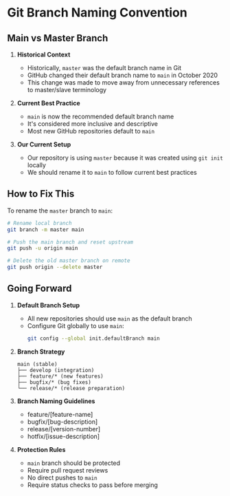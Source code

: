 # Git Branch Naming Convention

## Main vs Master Branch

1. **Historical Context**

   - Historically, `master` was the default branch name in Git
   - GitHub changed their default branch name to `main` in October 2020
   - This change was made to move away from unnecessary references to master/slave terminology

2. **Current Best Practice**

   - `main` is now the recommended default branch name
   - It's considered more inclusive and descriptive
   - Most new GitHub repositories default to `main`

3. **Our Current Setup**
   - Our repository is using `master` because it was created using `git init` locally
   - We should rename it to `main` to follow current best practices

## How to Fix This

To rename the `master` branch to `main`:

```bash
# Rename local branch
git branch -m master main

# Push the main branch and reset upstream
git push -u origin main

# Delete the old master branch on remote
git push origin --delete master
```

## Going Forward

1. **Default Branch Setup**

   - All new repositories should use `main` as the default branch
   - Configure Git globally to use `main`:
     ```bash
     git config --global init.defaultBranch main
     ```

2. **Branch Strategy**

   ```
   main (stable)
   ├── develop (integration)
   ├── feature/* (new features)
   ├── bugfix/* (bug fixes)
   └── release/* (release preparation)
   ```

3. **Branch Naming Guidelines**

   - feature/[feature-name]
   - bugfix/[bug-description]
   - release/[version-number]
   - hotfix/[issue-description]

4. **Protection Rules**
   - `main` branch should be protected
   - Require pull request reviews
   - No direct pushes to `main`
   - Require status checks to pass before merging
